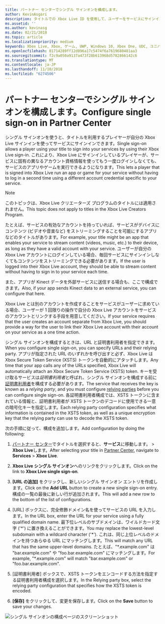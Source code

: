 ```yaml
---
title: パートナー センターでシングル サインオンを構成します。
author: KevinAsgari
description: タイトルでの Xbox Live ID を使用して、ユーザーをサービスにサインインできるようにするパートナー センターでシングル サインオンを構成する方法について説明します。
ms.assetid: ''
ms.author: kevinasg
ms.date: 02/21/2018
ms.topic: article
ms.localizationpriority: medium
keywords: Xbox Live, Xbox, ゲーム, UWP, Windows 10, Xbox One, UDC, ユニバーサル デベロッパー センター, シングル サインオン
ms.openlocfilehash: 01714289ff12d096a17c5474f6a7619680481aa3
ms.sourcegitcommit: f2c9a050a9137a473f28b613968d5782866142c6
ms.translationtype: MT
ms.contentlocale: ja-JP
ms.lasthandoff: 11/10/2018
ms.locfileid: "6274506"
---
```

# <a name="configure-single-sign-on-in-partner-center"></a><span data-ttu-id="22bb9-104">パートナー センターでシングル サインオンを構成します。</span><span class="sxs-lookup"><span data-stu-id="22bb9-104">Configure single sign-on in Partner Center</span></span>

<span data-ttu-id="22bb9-105">シングル サインオンを使うと、タイトルを利用するプレイヤーが自分の Xbox Live サインインを使ってサービスにサインインできます。</span><span class="sxs-lookup"><span data-stu-id="22bb9-105">Single sign-on allows a player using your title to sign into your services by using their Xbox Live sign-in.</span></span> <span data-ttu-id="22bb9-106">これにより、Xbox Live にサインインしているプレイヤーが、サービスに固有の異なるアカウント資格情報を使ってもう一度ログインしなくても、サービスのアプリやゲームを実行できるようになります。</span><span class="sxs-lookup"><span data-stu-id="22bb9-106">This lets a player that is signed into Xbox Live run an app or game for your service without having to log in a second time using a different account credential specific to your service.</span></span>

> [!NOTE]
> <span data-ttu-id="22bb9-107">このトピックは、Xbox Live クリエーターズ プログラムのタイトルには適用されません。</span><span class="sxs-lookup"><span data-stu-id="22bb9-107">This topic does not apply to titles in the Xbox Live Creators Program.</span></span>

<span data-ttu-id="22bb9-108">たとえば、サービスの有効なアカウントを持っていれば、サービスがデバイスにコンテンツ (ビデオや音楽など) をストリーミングすることを可能にするアプリなどのタイトルがあります。</span><span class="sxs-lookup"><span data-stu-id="22bb9-108">For example, your title might be an app that enables your service to stream content (videos, music, etc.) to their device, as long as they have a valid account with your service.</span></span> <span data-ttu-id="22bb9-109">ユーザーが自分の Xbox Live アカウントにログインしている場合、毎回サービスにサインインしなくてもコンテンツをストリーミングできる必要があります。</span><span class="sxs-lookup"><span data-stu-id="22bb9-109">If the user is logged into their Xbox Live account, they should be able to stream content without having to sign in to your service each time.</span></span>

<span data-ttu-id="22bb9-110">また、アプリが Kinect データを外部サービスに送信する場合も、ここで構成できます。</span><span class="sxs-lookup"><span data-stu-id="22bb9-110">Also, if your app sends Kinect data to an external service, you can configure that here.</span></span>

<span data-ttu-id="22bb9-111">Xbox Live とは別のアカウントを作成することをサービスがユーザーに求めている場合、ユーザーが 1 回限りの操作で自分の Xbox Live アカウントをサービスのアカウントとリンクする手段を用意してください。</span><span class="sxs-lookup"><span data-stu-id="22bb9-111">If your service requires that the user creates an account separate from Xbox Live, you should provide a way for the user to link their Xbox Live account with their account on your service as a one time action.</span></span>

<span data-ttu-id="22bb9-112">シングル サインオンを構成するときは、URL と証明書利用者を指定できます。</span><span class="sxs-lookup"><span data-stu-id="22bb9-112">When you configure single sign-on, you can specify URLs and their relying party.</span></span> <span data-ttu-id="22bb9-113">アプリが指定された URL のいずれかを呼び出すと必ず、Xbox Live は Xbox Secure Token Service (XSTS) トークンを自動的にアタッチします。</span><span class="sxs-lookup"><span data-stu-id="22bb9-113">Any time that your app calls any of the URLs specified, Xbox Live will automatically attach an Xbox Secure Token Service (XSTS) token.</span></span> <span data-ttu-id="22bb9-114">キーを受け取るサービスは*証明書利用者*と呼ばれ、シングル サインオンを構成する前に[証明書利用者](https://developer.microsoft.com/en-US/xboxconfig/relyingparties/index)を構成する必要があります。</span><span class="sxs-lookup"><span data-stu-id="22bb9-114">The service that receives the key is known as a *relying party*, and you must configure [relying parties](https://developer.microsoft.com/en-US/xboxconfig/relyingparties/index) before you can configure single sign-on.</span></span> <span data-ttu-id="22bb9-115">各証明書利用者構成では、XSTS トークンに含まれている情報と、証明書利用者が XSTS トークンのデコードに使用できる一意の暗号化キーを指定します。</span><span class="sxs-lookup"><span data-stu-id="22bb9-115">Each relying party configuration specifies what information is contained in the XSTS token, as well as a unique encryption key that the relying party can use to decode the XSTS token.</span></span>

<span data-ttu-id="22bb9-116">次の手順に従って、構成を追加します。</span><span class="sxs-lookup"><span data-stu-id="22bb9-116">Add configuration by doing the following:</span></span>

1. <span data-ttu-id="22bb9-117">[パートナー センター](https://partner.microsoft.com/dashboard)でタイトルを選択すると、**サービス**に移動します。 > **Xbox Live**します。</span><span class="sxs-lookup"><span data-stu-id="22bb9-117">After selecting your title in [Partner Center](https://partner.microsoft.com/dashboard), navigate to **Services** > **Xbox Live**.</span></span>

2. <span data-ttu-id="22bb9-118">**Xbox Live シングル サインオン**へのリンクをクリックします。</span><span class="sxs-lookup"><span data-stu-id="22bb9-118">Click on the link to **Xbox Live single sign-on**.</span></span>

3. <span data-ttu-id="22bb9-119">**[URL の追加]** をクリックし、新しいシングル サインオン エントリを作成します。</span><span class="sxs-lookup"><span data-stu-id="22bb9-119">Click on the **Add URL** button to create a new single sign-on entry.</span></span> <span data-ttu-id="22bb9-120">構成の一覧の最後に新しい行が追加されます。</span><span class="sxs-lookup"><span data-stu-id="22bb9-120">This will add a new row to the bottom of the list of configurations.</span></span>

4. <span data-ttu-id="22bb9-121">[URL] ボックスに、完全修飾ドメイン名を使ってサービスの URL を入力します。</span><span class="sxs-lookup"><span data-stu-id="22bb9-121">In the URL box, enter the URL for your service using a fully qualified domain name.</span></span> <span data-ttu-id="22bb9-122">最下位レベルのサブドメインは、ワイルドカード文字 ('\*') に置き換えることができます。</span><span class="sxs-lookup"><span data-stu-id="22bb9-122">You may replace the lowest-level subdomain with a wildcard character ('\*').</span></span> <span data-ttu-id="22bb9-123">これは、同じ上位レベルのドメインを持つあらゆる URL にマッチングします。</span><span class="sxs-lookup"><span data-stu-id="22bb9-123">This will match any URL that has the same upper-level domains.</span></span> <span data-ttu-id="22bb9-124">たとえば、"\*.example.com&quot; は "bar.example.com" や "foo.bar.example.com" にマッチングします。</span><span class="sxs-lookup"><span data-stu-id="22bb9-124">For example, "\*.example.com&quot; will match "bar.example.com" or "foo.bar.example.com".</span></span>

5. <span data-ttu-id="22bb9-125">[証明書利用者] ボックスで、XSTS トークンをエンコードする方法を指定する証明書利用者構成を選択します。</span><span class="sxs-lookup"><span data-stu-id="22bb9-125">In the Relying party box, select the relying party configuration that specifies how the XSTS token is encoded.</span></span>

6. <span data-ttu-id="22bb9-126">**[保存]** をクリックして、変更を保存します。</span><span class="sxs-lookup"><span data-stu-id="22bb9-126">Click on the **Save** button to save your changes.</span></span>

![シングル サインオンの構成ページのスクリーンショット](../../images/dev-center/single-signon.png)

